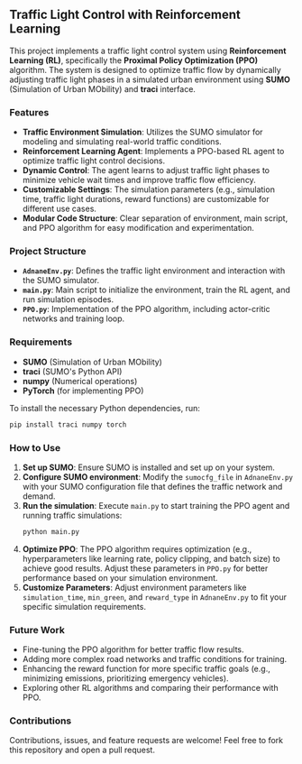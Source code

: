 

## Traffic Light Control with Reinforcement Learning

This project implements a traffic light control system using **Reinforcement Learning (RL)**, specifically the **Proximal Policy Optimization (PPO)** algorithm. The system is designed to optimize traffic flow by dynamically adjusting traffic light phases in a simulated urban environment using **SUMO** (Simulation of Urban MObility) and **traci** interface.

### Features
- **Traffic Environment Simulation**: Utilizes the SUMO simulator for modeling and simulating real-world traffic conditions.
- **Reinforcement Learning Agent**: Implements a PPO-based RL agent to optimize traffic light control decisions.
- **Dynamic Control**: The agent learns to adjust traffic light phases to minimize vehicle wait times and improve traffic flow efficiency.
- **Customizable Settings**: The simulation parameters (e.g., simulation time, traffic light durations, reward functions) are customizable for different use cases.
- **Modular Code Structure**: Clear separation of environment, main script, and PPO algorithm for easy modification and experimentation.

### Project Structure
- **`AdnaneEnv.py`**: Defines the traffic light environment and interaction with the SUMO simulator.
- **`main.py`**: Main script to initialize the environment, train the RL agent, and run simulation episodes.
- **`PPO.py`**: Implementation of the PPO algorithm, including actor-critic networks and training loop.

### Requirements
- **SUMO** (Simulation of Urban MObility)
- **traci** (SUMO's Python API)
- **numpy** (Numerical operations)
- **PyTorch** (for implementing PPO)

To install the necessary Python dependencies, run:
```bash
pip install traci numpy torch
```

### How to Use
1. **Set up SUMO**: Ensure SUMO is installed and set up on your system.
2. **Configure SUMO environment**: Modify the `sumocfg_file` in `AdnaneEnv.py` with your SUMO configuration file that defines the traffic network and demand.
3. **Run the simulation**: Execute `main.py` to start training the PPO agent and running traffic simulations:
   ```bash
   python main.py
   ```
4. **Optimize PPO**: The PPO algorithm requires optimization (e.g., hyperparameters like learning rate, policy clipping, and batch size) to achieve good results. Adjust these parameters in `PPO.py` for better performance based on your simulation environment.
5. **Customize Parameters**: Adjust environment parameters like `simulation_time`, `min_green`, and `reward_type` in `AdnaneEnv.py` to fit your specific simulation requirements.

### Future Work
- Fine-tuning the PPO algorithm for better traffic flow results.
- Adding more complex road networks and traffic conditions for training.
- Enhancing the reward function for more specific traffic goals (e.g., minimizing emissions, prioritizing emergency vehicles).
- Exploring other RL algorithms and comparing their performance with PPO.

### Contributions
Contributions, issues, and feature requests are welcome! Feel free to fork this repository and open a pull request.

